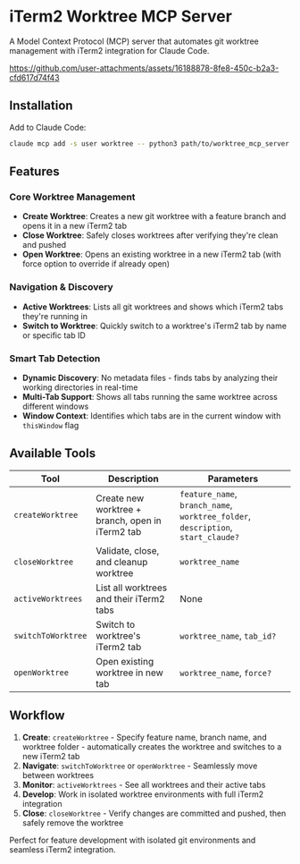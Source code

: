# iTerm2 Worktree MCP Server

A Model Context Protocol (MCP) server that automates git worktree management with iTerm2 integration for Claude Code.

https://github.com/user-attachments/assets/16188878-8fe8-450c-b2a3-cfd617d74f43

## Installation

Add to Claude Code:

```bash
claude mcp add -s user worktree -- python3 path/to/worktree_mcp_server.py
```

## Features

### Core Worktree Management
- **Create Worktree**: Creates a new git worktree with a feature branch and opens it in a new iTerm2 tab
- **Close Worktree**: Safely closes worktrees after verifying they're clean and pushed
- **Open Worktree**: Opens an existing worktree in a new iTerm2 tab (with force option to override if already open)

### Navigation & Discovery  
- **Active Worktrees**: Lists all git worktrees and shows which iTerm2 tabs they're running in
- **Switch to Worktree**: Quickly switch to a worktree's iTerm2 tab by name or specific tab ID

### Smart Tab Detection
- **Dynamic Discovery**: No metadata files - finds tabs by analyzing their working directories in real-time
- **Multi-Tab Support**: Shows all tabs running the same worktree across different windows
- **Window Context**: Identifies which tabs are in the current window with `thisWindow` flag

## Available Tools

| Tool | Description | Parameters |
|------|-------------|------------|
| `createWorktree` | Create new worktree + branch, open in iTerm2 tab | `feature_name`, `branch_name`, `worktree_folder`, `description`, `start_claude?` |
| `closeWorktree` | Validate, close, and cleanup worktree | `worktree_name` |
| `activeWorktrees` | List all worktrees and their iTerm2 tabs | None |
| `switchToWorktree` | Switch to worktree's iTerm2 tab | `worktree_name`, `tab_id?` |
| `openWorktree` | Open existing worktree in new tab | `worktree_name`, `force?` |

## Workflow

1. **Create**: `createWorktree` - Specify feature name, branch name, and worktree folder - automatically creates the worktree and switches to a new iTerm2 tab
2. **Navigate**: `switchToWorktree` or `openWorktree` - Seamlessly move between worktrees
3. **Monitor**: `activeWorktrees` - See all worktrees and their active tabs  
4. **Develop**: Work in isolated worktree environments with full iTerm2 integration
5. **Close**: `closeWorktree` - Verify changes are committed and pushed, then safely remove the worktree

Perfect for feature development with isolated git environments and seamless iTerm2 integration.
